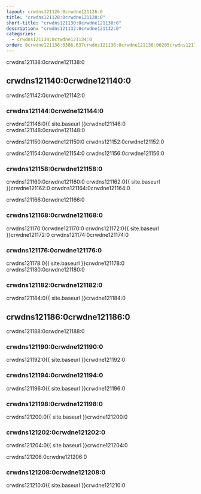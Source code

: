 ```yaml
---
layout: crwdns121126:0crwdne121126:0
title: "crwdns121128:0crwdne121128:0"
short-title: "crwdns121130:0crwdne121130:0"
description: "crwdns121132:0crwdne121132:0"
categories:
  - crwdns121134:0crwdne121134:0
order: 0crwdne121136:0386.637crwdns121136:0crwdne121136:06205crwdns121136:0crwdne121136:0
---
```

crwdns121138:0crwdne121138:0

## crwdns121140:0crwdne121140:0

crwdns121142:0crwdne121142:0

### crwdns121144:0crwdne121144:0

crwdns121146:0{{ site.baseurl }}crwdne121146:0 crwdns121148:0crwdne121148:0

crwdns121150:0crwdne121150:0 crwdns121152:0crwdne121152:0

crwdns121154:0crwdne121154:0 crwdns121156:0crwdne121156:0

### crwdns121158:0crwdne121158:0

crwdns121160:0crwdne121160:0 crwdns121162:0{{ site.baseurl }}crwdne121162:0 crwdns121164:0crwdne121164:0

crwdns121166:0crwdne121166:0

### crwdns121168:0crwdne121168:0

crwdns121170:0crwdne121170:0 crwdns121172:0{{ site.baseurl }}crwdne121172:0 crwdns121174:0crwdne121174:0

### crwdns121176:0crwdne121176:0

crwdns121178:0{{ site.baseurl }}crwdne121178:0 crwdns121180:0crwdne121180:0

### crwdns121182:0crwdne121182:0

crwdns121184:0{{ site.baseurl }}crwdne121184:0

## crwdns121186:0crwdne121186:0

crwdns121188:0crwdne121188:0

### crwdns121190:0crwdne121190:0

crwdns121192:0{{ site.baseurl }}crwdne121192:0

### crwdns121194:0crwdne121194:0

crwdns121196:0{{ site.baseurl }}crwdne121196:0

### crwdns121198:0crwdne121198:0

crwdns121200:0{{ site.baseurl }}crwdne121200:0

### crwdns121202:0crwdne121202:0

crwdns121204:0{{ site.baseurl }}crwdne121204:0

crwdns121206:0crwdne121206:0

### crwdns121208:0crwdne121208:0

crwdns121210:0{{ site.baseurl }}crwdne121210:0